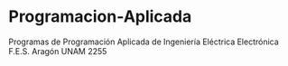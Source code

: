 # Programacion-Aplicada
Programas de Programación Aplicada de Ingeniería Eléctrica Electrónica F.E.S. Aragón UNAM 2255
